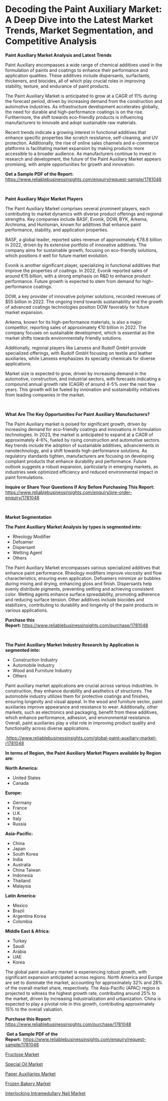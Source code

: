 <p><h1>Decoding the Paint Auxiliary Market: A Deep Dive into the Latest Market Trends, Market Segmentation, and Competitive Analysis</h1></p><p><strong>Paint Auxiliary Market Analysis and Latest Trends</strong></p>
<p><p>Paint Auxiliary encompasses a wide range of chemical additives used in the formulation of paints and coatings to enhance their performance and application qualities. These additives include dispersants, surfactants, thickeners, and biocides, all of which play crucial roles in improving stability, texture, and endurance of paint products. </p><p>The Paint Auxiliary Market is anticipated to grow at a CAGR of 11% during the forecast period, driven by increasing demand from the construction and automotive industries. As infrastructure development accelerates globally, the need for durable and high-performance coatings is on the rise. Furthermore, the shift towards eco-friendly products is influencing manufacturers to innovate and adopt sustainable raw materials. </p><p>Recent trends indicate a growing interest in functional additives that enhance specific properties like scratch resistance, self-cleaning, and UV protection. Additionally, the rise of online sales channels and e-commerce platforms is facilitating market expansion by making products more accessible to a broader audience. As manufacturers continue to invest in research and development, the future of the Paint Auxiliary Market appears promising, with ample opportunities for growth and innovation.</p></p>
<p><strong>Get a Sample PDF of the Report:&nbsp;</strong> <a href="https://www.reliablebusinessinsights.com/enquiry/request-sample/1781048?utm_campaign=75&utm_medium=2&utm_source=Github&utm_content=ia&utm_term=08102024&utm_id=paint-auxiliary">https://www.reliablebusinessinsights.com/enquiry/request-sample/1781048</a></p>
<p>&nbsp;</p>
<p><strong>Paint Auxiliary Major Market Players</strong></p>
<p><p>The Paint Auxiliary Market comprises several prominent players, each contributing to market dynamics with diverse product offerings and regional strengths. Key companies include BASF, Evonik, DOW, BYK, Arkema, Archroma, and Huntsman, known for additives that enhance paint performance, stability, and application properties.</p><p>BASF, a global leader, reported sales revenue of approximately €78.6 billion in 2022, driven by its extensive portfolio of innovative additives. The company aims for sustainable growth, focusing on eco-friendly solutions, which positions it well for future market evolution.</p><p>Evonik is another significant player, specializing in functional additives that improve the properties of coatings. In 2022, Evonik reported sales of around €15 billion, with a strong emphasis on R&D to enhance product performance. Future growth is expected to stem from demand for high-performance coatings.</p><p>DOW, a key provider of innovative polymer solutions, recorded revenues of $55 billion in 2022. The ongoing trend towards sustainability and the growth of advanced coatings technologies position DOW favorably for future market expansion.</p><p>Arkema, known for its high-performance materials, is also a major competitor, reporting sales of approximately €10 billion in 2022. The company focuses on sustainable development, which is essential as the market shifts towards environmentally friendly solutions.</p><p>Additionally, regional players like Lanxess and Rudolf GmbH provide specialized offerings, with Rudolf GmbH focusing on textile and leather auxiliaries, while Lanxess emphasizes its specialty chemicals for diverse applications.</p><p>Market size is expected to grow, driven by increasing demand in the automotive, construction, and industrial sectors, with forecasts indicating a compound annual growth rate (CAGR) of around 4-5% over the next few years. This growth will be fueled by innovation and sustainability initiatives from leading companies in the market.</p></p>
<p>&nbsp;</p>
<p><strong>What Are The Key Opportunities For Paint Auxiliary Manufacturers?</strong></p>
<p><p>The Paint Auxiliary market is poised for significant growth, driven by increasing demand for eco-friendly coatings and innovations in formulation technologies. In 2023, the market is anticipated to expand at a CAGR of approximately 4-6%, fueled by rising construction and automotive sectors. Key trends include the adoption of sustainable additives, advancements in nanotechnology, and a shift towards high-performance solutions. As regulatory standards tighten, manufacturers are focusing on developing compliant products that enhance durability and performance. Future outlook suggests a robust expansion, particularly in emerging markets, as industries seek optimized efficiency and reduced environmental impact in paint formulations.</p></p>
<p><strong>Inquire or Share Your Questions If Any Before Purchasing This Report:</strong> <a href="https://www.reliablebusinessinsights.com/enquiry/pre-order-enquiry/1781048?utm_campaign=75&utm_medium=2&utm_source=Github&utm_content=ia&utm_term=08102024&utm_id=paint-auxiliary">https://www.reliablebusinessinsights.com/enquiry/pre-order-enquiry/1781048</a></p>
<p>&nbsp;</p>
<p><strong>Market Segmentation</strong></p>
<p><strong>The Paint Auxiliary Market Analysis by types is segmented into:</strong></p>
<p><ul><li>Rheology Modifier</li><li>Defoamer</li><li>Dispersant</li><li>Wetting Agent</li><li>Others</li></ul></p>
<p><p>The Paint Auxiliary Market encompasses various specialized additives that enhance paint performance. Rheology modifiers improve viscosity and flow characteristics, ensuring even application. Defoamers minimize air bubbles during mixing and drying, enhancing gloss and finish. Dispersants help evenly distribute pigments, preventing settling and achieving consistent color. Wetting agents enhance surface spreadability, promoting adherence and reducing surface tension. Other additives include biocides and stabilizers, contributing to durability and longevity of the paint products in various applications.</p></p>
<p><strong>Purchase this Report:&nbsp;</strong><a href="https://www.reliablebusinessinsights.com/purchase/1781048?utm_campaign=75&utm_medium=2&utm_source=Github&utm_content=ia&utm_term=08102024&utm_id=paint-auxiliary">https://www.reliablebusinessinsights.com/purchase/1781048</a></p>
<p>&nbsp;</p>
<p><strong>The Paint Auxiliary Market Industry Research by Application is segmented into:</strong></p>
<p><ul><li>Construction Industry</li><li>Automobile Industry</li><li>Wood and Furniture Industry</li><li>Others</li></ul></p>
<p><p>Paint auxiliary market applications are crucial across various industries. In construction, they enhance durability and aesthetics of structures. The automobile industry utilizes them for protective coatings and finishes, ensuring longevity and visual appeal. In the wood and furniture sector, paint auxiliaries improve appearance and resistance to wear. Additionally, other markets, such as electronics and packaging, benefit from these additives, which enhance performance, adhesion, and environmental resistance. Overall, paint auxiliaries play a vital role in improving product quality and functionality across diverse applications.</p></p>
<p><a href="https://www.reliablebusinessinsights.com/global-paint-auxiliary-market-r1781048?utm_campaign=75&utm_medium=2&utm_source=Github&utm_content=ia&utm_term=08102024&utm_id=paint-auxiliary">&nbsp;https://www.reliablebusinessinsights.com/global-paint-auxiliary-market-r1781048</a></p>
<p><strong>In terms of Region, the Paint Auxiliary Market Players available by Region are:</strong></p>
<p>
    <p> <strong> North America: </strong>
        <ul>
            <li>United States</li>
            <li>Canada</li>
        </ul>
        </p> 
    <p> <strong> Europe: </strong>
        <ul>
            <li>Germany</li>
            <li>France</li>
            <li>U.K.</li>
            <li>Italy</li>
            <li>Russia</li>
        </ul>
        </p> 
    <p> <strong> Asia-Pacific: </strong>
        <ul>
            <li>China</li>
            <li>Japan</li>
            <li>South Korea</li>
            <li>India</li>
            <li>Australia</li>
            <li>China Taiwan</li>
            <li>Indonesia</li>
            <li>Thailand</li>
            <li>Malaysia</li>
        </ul>
        </p> 
    <p> <strong> Latin America: </strong>
        <ul>
            <li>Mexico</li>
            <li>Brazil</li>
            <li>Argentina Korea</li>
            <li>Colombia</li>
        </ul>
        </p> 
    <p> <strong> Middle East & Africa: </strong>
        <ul>
            <li>Turkey</li>
            <li>Saudi</li>
            <li>Arabia</li>
            <li>UAE</li>
            <li>Korea</li>
        </ul>
    </p>
    </p>
<p><p>The global paint auxiliary market is experiencing robust growth, with significant expansion anticipated across regions. North America and Europe are set to dominate the market, accounting for approximately 32% and 28% of the overall market share, respectively. The Asia-Pacific (APAC) region is projected to witness the highest growth rate, contributing around 25% to the market, driven by increasing industrialization and urbanization. China is expected to play a pivotal role in this growth, contributing approximately 15% to the overall valuation.</p></p>
<p><strong>Purchase this Report: </strong><a href="https://www.reliablebusinessinsights.com/purchase/1781048?utm_campaign=75&utm_medium=2&utm_source=Github&utm_content=ia&utm_term=08102024&utm_id=paint-auxiliary">https://www.reliablebusinessinsights.com/purchase/1781048</a></p>
<p>&nbsp;<strong>Get a Sample PDF of the Report:&nbsp;&nbsp;</strong><a href="https://www.reliablebusinessinsights.com/enquiry/request-sample/1781048?utm_campaign=75&utm_medium=2&utm_source=Github&utm_content=ia&utm_term=08102024&utm_id=paint-auxiliary">https://www.reliablebusinessinsights.com/enquiry/request-sample/1781048</a></p>
<p><strong></strong></p>
<p><p><a href="https://issuu.com/reportprime-2/docs/fructose-market-size-2030.pptx_9382b88ee11a06?utm_campaign=75&utm_medium=2&utm_source=Github&utm_content=ia&utm_term=08102024&utm_id=paint-auxiliary">Fructose Market</a></p><p><a href="https://www.linkedin.com/pulse/special-oil-industry-sector-new-technologies-market-impact-5wdif?utm_campaign=75&utm_medium=2&utm_source=Github&utm_content=ia&utm_term=08102024&utm_id=paint-auxiliary">Special Oil Market</a></p><p><a href="https://github.com/isbel3opkkem/Market-Research-Report-List-1/blob/main/paper-auxiliaries-market.md?utm_campaign=75&utm_medium=2&utm_source=Github&utm_content=ia&utm_term=08102024&utm_id=paint-auxiliary">Paper Auxiliaries Market</a></p><p><a href="https://issuu.com/reportprime-2/docs/frozen-bakery-market-size-2030.pptx_bddf38a2c6075f?utm_campaign=75&utm_medium=2&utm_source=Github&utm_content=ia&utm_term=08102024&utm_id=paint-auxiliary">Frozen Bakery Market</a></p><p><a href="https://www.linkedin.com/pulse/interlocking-intramedullary-nail-market-consolidation-impact-p5ape?utm_campaign=75&utm_medium=2&utm_source=Github&utm_content=ia&utm_term=08102024&utm_id=paint-auxiliary">Interlocking Intramedullary Nail Market</a></p></p>